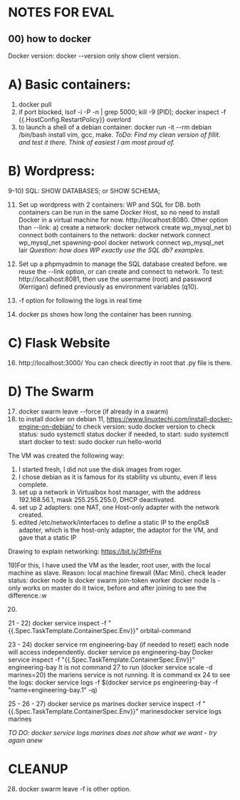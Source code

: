 # NOTES FOR EVAL

## 00) how to docker
Docker version: docker --version only show client version.

# A) Basic containers:
1) docker pull
3) if port blocked, lsof -i -P -n | grep 5000; kill -9 [PID]; 
 docker inspect -f {{.HostConfig.RestartPolicy}} overlord
6) to launch a shell of a debian container: docker run -it --rm debian /bin/bash
install vim, gcc, make.
*ToDo: Find my clean version of fillit. and test it there. Think of easiest I am most proud of.*

# B) Wordpress:
9-10) SQL: SHOW DATABASES; or SHOW SCHEMA;

11) Set up wordpress with 2 containers: WP and SQL for DB.
both containers can be run in the same Docker Host, so no need to install Docker in a virtual machine for now. http://localhost:8080.
Other option than --link: 
a) create a network: docker network create wp_mysql_net
b) connect both containers to the network: 
docker network connect wp_mysql_net spawning-pool
docker network connect wp_mysql_net lair
*Question: how does WP exactly use the SQL db? examples.*

12) Set up a phpmyadmin to manage the SQL database created before.
we reuse the --link option, or can create and connect to network.
To test: http://localhost:8081, then use the username (root) and password (Kerrigan) defined previously as environment variables (q10).

13) -f option for following the logs in real time

15) docker ps shows how long the container has been running.

# C) Flask Website

16) http://localhost:3000/
You can check directly in root that .py file is there.

# D) The Swarm

17) docker swarm leave --force (if already in a swarm)
18) to install docker on debian 11, https://www.linuxtechi.com/install-docker-engine-on-debian/
to check version: sudo docker version
to check status: sudo systemctl status docker
if needed, to start: sudo systemctl start docker
to test: sudo docker run hello-world

The VM was created the following way:
1) I started fresh, I did not use the disk images from roger.
2) I chose debian as it is famous for its stability vs ubuntu, even if less complete.
3) set up a network in Virtualbox host manager, with the address 192.168.56.1, mask 255.255.255.0, DHCP deactivated. 
4) set up 2 adapters: one NAT, one Host-only adapter with the network created.
5) edited /etc/network/interfaces to define a static IP to the enp0s8 adapter, which is the host-only adapter, the adaptor for the VM, and gave that a static IP

Drawing to explain networking: https://bit.ly/3tfHFnx

19)For this, I have used the VM as the leader, root user, with the local machine as slave.
Reason: local machine firewall (Mac Mini). 
check leader status: docker node ls
docker swarm join-token worker
docker node ls -  only works on master
do it twice, before and after joining to see the difference.:w

20)

21 - 22) docker service inspect -f "{{.Spec.TaskTemplate.ContainerSpec.Env}}" orbital-command

23 - 24) docker service rm engineering-bay (if needed to reset)
each node will access independently.
docker service ps engineering-bay
Docker service inspect -f "{{.Spec.TaskTemplate.ContainerSpec.Env}}" engineering-bay
It is not command 27 to run (docker service scale -d marines=20) the mariens service is not running.
It is command ex 24 to see the logs: docker service logs -f $(docker service ps engineering-bay -f "name=engineering-bay.1" -q)

25 - 26 - 27) docker service ps marines
docker service inspect -f "{{.Spec.TaskTemplate.ContainerSpec.Env}}" marinesdocker service logs marines

*TO DO: docker service logs marines does not show what we want - try again anew*

# CLEANUP
28) docker swarm leave -f is other option.

